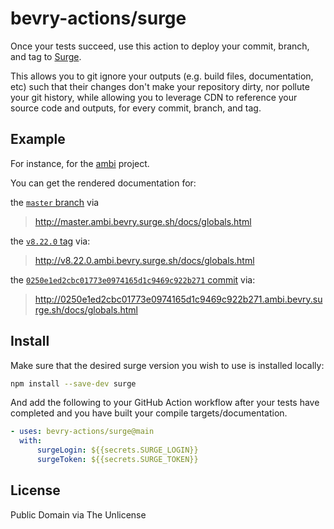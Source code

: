 # bevry-actions/surge

Once your tests succeed, use this action to deploy your commit, branch, and tag to [Surge](https://surge.sh).

This allows you to git ignore your outputs (e.g. build files, documentation, etc) such that their changes don't make your repository dirty, nor pollute your git history, while allowing you to leverage CDN to reference your source code and outputs, for every commit, branch, and tag.

## Example

For instance, for the [ambi](https://github.com/bevry/ambi) project.

You can get the rendered documentation for:

the [`master` branch](https://github.com/bevry/ambi/tree/master) via

> http://master.ambi.bevry.surge.sh/docs/globals.html

the [`v8.22.0` tag](https://github.com/bevry/ambi/releases/tag/v6.6.0) via:

> http://v8.22.0.ambi.bevry.surge.sh/docs/globals.html

the [`0250e1ed2cbc01773e0974165d1c9469c922b271` commit](https://github.com/bevry/ambi/commit/0250e1ed2cbc01773e0974165d1c9469c922b271) via:

> http://0250e1ed2cbc01773e0974165d1c9469c922b271.ambi.bevry.surge.sh/docs/globals.html

## Install

Make sure that the desired surge version you wish to use is installed locally:

```bash
npm install --save-dev surge
```

And add the following to your GitHub Action workflow after your tests have completed and you have built your compile targets/documentation.

```yaml
- uses: bevry-actions/surge@main
  with:
      surgeLogin: ${{secrets.SURGE_LOGIN}}
      surgeToken: ${{secrets.SURGE_TOKEN}}
```

## License

Public Domain via The Unlicense
